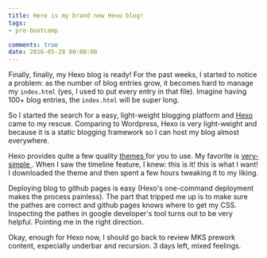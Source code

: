 ```yaml
---
title: Here is my brand new Hexo blog! 
tags: 
- pre-bootcamp

comments: true
date: 2016-05-28 00:00:00
---
```


Finally, finally, my Hexo blog is ready! For the past weeks, I started to notice a problem: as the number of blog entries grow, it becomes hard to manage my `index.html` (yes, I used to put every entry in that file).  Imagine having 100+ blog entries, the `index.html` will be super long.  

So I started the search for a easy, light-weight blogging platform and <a href="https://hexo.io/" target="_blank"> Hexo </a> came to my rescue.  Comparing to Wordpress, Hexo is very light-weight and because it is a static blogging framework so I can host my blog almost everywhere. 

Hexo provides quite a few quality <a href="https://hexo.io/themes/" target="_blank"> themes </a> for you to use. My favorite is <a href="https://github.com/lotabout/very-simple" target="_blank"> very-simple </a>.  When I saw the timeline feature, I knew: this is it! this is what I want! I downloaded the theme and then spent a few hours tweaking it to my liking. 

Deploying blog to github pages is easy (Hexo's one-command deployment makes the process painless). The part that tripped me up is to make sure the pathes are correct and github pages knows where to get my CSS. Inspecting the pathes in google developer's tool turns out to be very helpful. Pointing me in the right direction. 

Okay, enough for Hexo now, I should go back to review MKS prework content, especially underbar and recursion. 3 days left, mixed feelings. 



